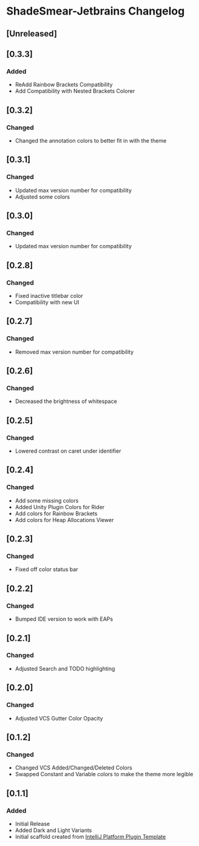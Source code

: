 <!-- Keep a Changelog guide -> https://keepachangelog.com -->

# ShadeSmear-Jetbrains Changelog

## [Unreleased]

## [0.3.3]

### Added

- ReAdd Rainbow Brackets Compatibility
- Add Compatibility with Nested Brackets Colorer

## [0.3.2]

### Changed

- Changed the annotation colors to better fit in with the theme

## [0.3.1]

### Changed

- Updated max version number for compatibility
- Adjusted some colors

## [0.3.0]

### Changed

- Updated max version number for compatibility

## [0.2.8]

### Changed

- Fixed inactive titlebar color
- Compatibility with new UI

## [0.2.7]

### Changed

- Removed max version number for compatibility

## [0.2.6]

### Changed

- Decreased the brightness of whitespace

## [0.2.5]

### Changed

- Lowered contrast on caret under identifier

## [0.2.4]

### Changed

- Add some missing colors
- Added Unity Plugin Colors for Rider
- Add colors for Rainbow Brackets
- Add colors for Heap Allocations Viewer

## [0.2.3]

### Changed

- Fixed off color status bar

## [0.2.2]

### Changed

- Bumped IDE version to work with EAPs

## [0.2.1]

### Changed

- Adjusted Search and TODO highlighting

## [0.2.0]

### Changed

- Adjusted VCS Gutter Color Opacity

## [0.1.2]

### Changed

- Changed VCS Added/Changed/Deleted Colors
- Swapped Constant and Variable colors to make the theme more legible

## [0.1.1]

### Added

- Initial Release
- Added Dark and Light Variants
- Initial scaffold created
  from [IntelliJ Platform Plugin Template](https://github.com/JetBrains/intellij-platform-plugin-template)
